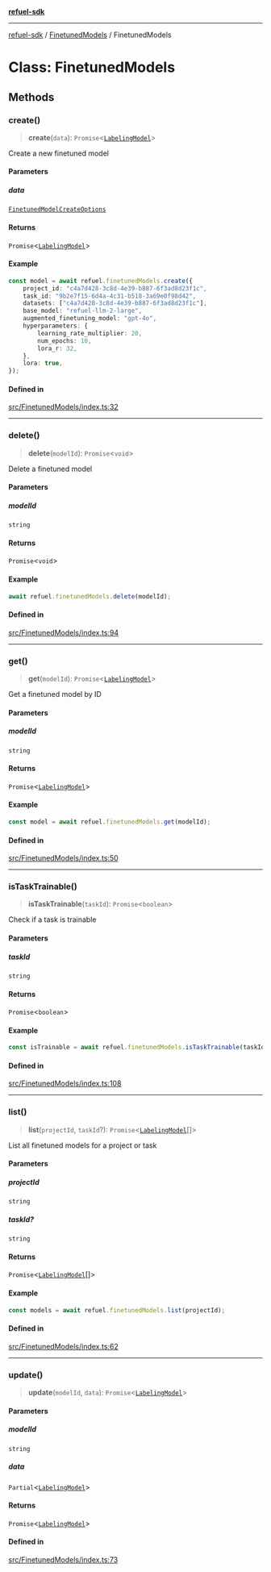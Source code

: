 [**refuel-sdk**](../../README.md)

***

[refuel-sdk](../../modules.md) / [FinetunedModels](../README.md) / FinetunedModels

# Class: FinetunedModels

## Methods

### create()

> **create**(`data`): `Promise`\<[`LabelingModel`](../../types/interfaces/LabelingModel.md)\>

Create a new finetuned model

#### Parameters

##### data

[`FinetunedModelCreateOptions`](../../types/type-aliases/FinetunedModelCreateOptions.md)

#### Returns

`Promise`\<[`LabelingModel`](../../types/interfaces/LabelingModel.md)\>

#### Example

```ts
const model = await refuel.finetunedModels.create({
    project_id: "c4a7d428-3c8d-4e39-b887-6f3ad8d23f1c",
    task_id: "9b2e7f15-6d4a-4c31-b518-3a69e0f98d42",
    datasets: ["c4a7d428-3c8d-4e39-b887-6f3ad8d23f1c"],
    base_model: "refuel-llm-2-large",
    augmented_finetuning_model: "gpt-4o",
    hyperparameters: {
        learning_rate_multiplier: 20,
        num_epochs: 10,
        lora_r: 32,
    },
    lora: true,
});
```

#### Defined in

[src/FinetunedModels/index.ts:32](https://github.com/refuel-ai/refuel-sdk/blob/7a0f1a61ebc96b440ae457740bef10a1f55424fa/src/FinetunedModels/index.ts#L32)

***

### delete()

> **delete**(`modelId`): `Promise`\<`void`\>

Delete a finetuned model

#### Parameters

##### modelId

`string`

#### Returns

`Promise`\<`void`\>

#### Example

```ts
await refuel.finetunedModels.delete(modelId);
```

#### Defined in

[src/FinetunedModels/index.ts:94](https://github.com/refuel-ai/refuel-sdk/blob/7a0f1a61ebc96b440ae457740bef10a1f55424fa/src/FinetunedModels/index.ts#L94)

***

### get()

> **get**(`modelId`): `Promise`\<[`LabelingModel`](../../types/interfaces/LabelingModel.md)\>

Get a finetuned model by ID

#### Parameters

##### modelId

`string`

#### Returns

`Promise`\<[`LabelingModel`](../../types/interfaces/LabelingModel.md)\>

#### Example

```ts
const model = await refuel.finetunedModels.get(modelId);
```

#### Defined in

[src/FinetunedModels/index.ts:50](https://github.com/refuel-ai/refuel-sdk/blob/7a0f1a61ebc96b440ae457740bef10a1f55424fa/src/FinetunedModels/index.ts#L50)

***

### isTaskTrainable()

> **isTaskTrainable**(`taskId`): `Promise`\<`boolean`\>

Check if a task is trainable

#### Parameters

##### taskId

`string`

#### Returns

`Promise`\<`boolean`\>

#### Example

```ts
const isTrainable = await refuel.finetunedModels.isTaskTrainable(taskId);
```

#### Defined in

[src/FinetunedModels/index.ts:108](https://github.com/refuel-ai/refuel-sdk/blob/7a0f1a61ebc96b440ae457740bef10a1f55424fa/src/FinetunedModels/index.ts#L108)

***

### list()

> **list**(`projectId`, `taskId`?): `Promise`\<[`LabelingModel`](../../types/interfaces/LabelingModel.md)[]\>

List all finetuned models for a project or task

#### Parameters

##### projectId

`string`

##### taskId?

`string`

#### Returns

`Promise`\<[`LabelingModel`](../../types/interfaces/LabelingModel.md)[]\>

#### Example

```ts
const models = await refuel.finetunedModels.list(projectId);
```

#### Defined in

[src/FinetunedModels/index.ts:62](https://github.com/refuel-ai/refuel-sdk/blob/7a0f1a61ebc96b440ae457740bef10a1f55424fa/src/FinetunedModels/index.ts#L62)

***

### update()

> **update**(`modelId`, `data`): `Promise`\<[`LabelingModel`](../../types/interfaces/LabelingModel.md)\>

#### Parameters

##### modelId

`string`

##### data

`Partial`\<[`LabelingModel`](../../types/interfaces/LabelingModel.md)\>

#### Returns

`Promise`\<[`LabelingModel`](../../types/interfaces/LabelingModel.md)\>

#### Defined in

[src/FinetunedModels/index.ts:73](https://github.com/refuel-ai/refuel-sdk/blob/7a0f1a61ebc96b440ae457740bef10a1f55424fa/src/FinetunedModels/index.ts#L73)
